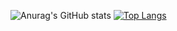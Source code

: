 ![Anurag's GitHub stats](https://github-readme-stats.vercel.app/api?username=ilr00743&show_icons=true&theme=slateorange)
[![Top Langs](https://github-readme-stats.vercel.app/api/top-langs/?username=ilr00743&theme=slateorange)](https://github.com/anuraghazra/github-readme-stats)
